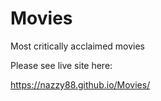 # Movies
Most critically acclaimed movies

Please see live site here:

https://nazzy88.github.io/Movies/
